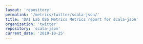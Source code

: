 ```yaml
---
layout: 'repository'
permalink: '/metrics/twitter/scala-json/'
title: 'DAI Lab OSS Metrics Metrics report for scala-json'
organization: 'twitter'
repository: 'scala-json'
current_date: '2019-10-25'
---
```

